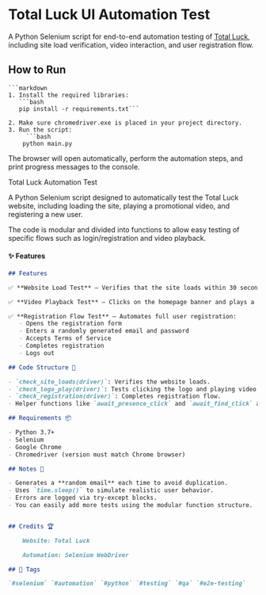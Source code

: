 # Total Luck UI Automation Test

A Python Selenium script for end-to-end automation testing of [Total Luck](https://www.total-luck.com/), including site load verification, video interaction, and user registration flow.

## How to Run

    ```markdown
    1. Install the required libraries:
       ```bash
       pip install -r requirements.txt```

    2. Make sure chromedriver.exe is placed in your project directory.
    3. Run the script:
         ```bash
        python main.py


  The browser will open automatically, perform the automation steps, and print progress messages to the console.


Total Luck Automation Test

A Python Selenium script designed to automatically test the Total Luck website, including loading the site, playing a promotional video, and registering a new user.

The code is modular and divided into functions to allow easy testing of specific flows such as login/registration and video playback.

#### ✨ Features
```markdown
## Features

✅ **Website Load Test** – Verifies that the site loads within 30 seconds.

✅ **Video Playback Test** – Clicks on the homepage banner and plays a promotional video.

✅ **Registration Flow Test** – Automates full user registration:
   - Opens the registration form
   - Enters a randomly generated email and password
   - Accepts Terms of Service
   - Completes registration
   - Logs out

## Code Structure 🔧

- `check_site_loads(driver)`: Verifies the website loads.
- `check_logo_play(driver)`: Tests clicking the logo and playing video.
- `check_registration(driver)`: Completes registration flow.
- Helper functions like `await_presence_click` and `await_find_click` abstract common actions.

## Requirements 📦

- Python 3.7+
- Selenium
- Google Chrome
- Chromedriver (version must match Chrome browser)

## Notes 📝

- Generates a **random email** each time to avoid duplication.
- Uses `time.sleep()` to simulate realistic user behavior.
- Errors are logged via try-except blocks.
- You can easily add more tests using the modular function structure.


## Credits 🏆

    Website: Total Luck

    Automation: Selenium WebDriver

## 🔖 Tags

`#selenium` `#automation` `#python` `#testing` `#qa` `#e2e-testing`

